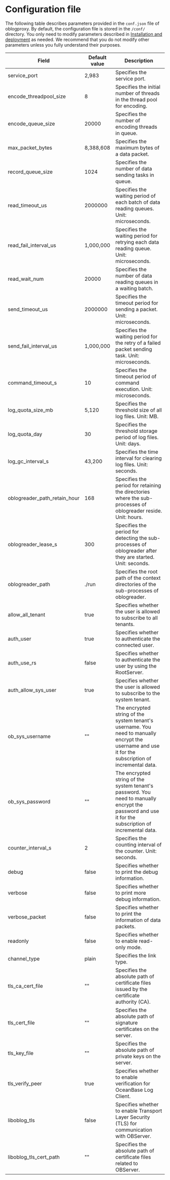 Configuration file 
=======================================


The following table describes parameters provided in the `conf.json` file of oblogproxy. By default, the configuration file is stored in the `/conf/` directory. You only need to modify parameters described in [Installation and deployment](/en-US/9.supporting-tools/4.cdc/3.oblogproxy/1.install-and-deploy-oblogproxy/1.use-source-code-to-build-an-oblogproxy.md) as needed. We recommend that you do not modify other parameters unless you fully understand their purposes.


|            Field             | Default value |                                                                     Description                                                                      |
|------------------------------|---------------|------------------------------------------------------------------------------------------------------------------------------------------------------|
| service_port                 | 2,983         | Specifies the service port.                                                                                                                          |
| encode_threadpool_size       | 8             | Specifies the initial number of threads in the thread pool for encoding.                                                                             |
| encode_queue_size            | 20000         | Specifies the number of encoding threads in queue.                                                                                                   |
| max_packet_bytes             | 8,388,608     | Specifies the maximum bytes of a data packet.                                                                                                        |
| record_queue_size            | 1024          | Specifies the number of data sending tasks in queue.                                                                                                 |
| read_timeout_us              | 2000000       | Specifies the waiting period of each batch of data reading queues. Unit: microseconds.                                                               |
| read_fail_interval_us        | 1,000,000     | Specifies the waiting period for retrying each data reading queue. Unit: microseconds.                                                               |
| read_wait_num                | 20000         | Specifies the number of data reading queues in a waiting batch.                                                                                      |
| send_timeout_us              | 2000000       | Specifies the timeout period for sending a packet. Unit: microseconds.                                                                               |
| send_fail_interval_us        | 1,000,000     | Specifies the waiting period for the retry of a failed packet sending task. Unit: microseconds.                                                      |
| command_timeout_s            | 10            | Specifies the timeout period of command execution. Unit: microseconds.                                                                               |
| log_quota_size_mb            | 5,120         | Specifies the threshold size of all log files. Unit: MB.                                                                                             |
| log_quota_day                | 30            | Specifies the threshold storage period of log files. Unit: days.                                                                                     |
| log_gc_interval_s            | 43,200        | Specifies the time interval for clearing log files. Unit: seconds.                                                                                   |
| oblogreader_path_retain_hour | 168           | Specifies the period for retaining the directories where the sub-processes of oblogreader reside. Unit: hours.                                       |
| oblogreader_lease_s          | 300           | Specifies the period for detecting the sub-processes of oblogreader after they are started. Unit: seconds.                                           |
| oblogreader_path             | ./run         | Specifies the root path of the context directories of the sub-processes of oblogreader.                                                              |
| allow_all_tenant             | true          | Specifies whether the user is allowed to subscribe to all tenants.                                                                                   |
| auth_user                    | true          | Specifies whether to authenticate the connected user.                                                                                                |
| auth_use_rs                  | false         | Specifies whether to authenticate the user by using the RootServer.                                                                                  |
| auth_allow_sys_user          | true          | Specifies whether the user is allowed to subscribe to the system tenant.                                                                             |
| ob_sys_username              | ""            | The encrypted string of the system tenant's username. You need to manually encrypt the username and use it for the subscription of incremental data. |
| ob_sys_password              | ""            | The encrypted string of the system tenant's password. You need to manually encrypt the password and use it for the subscription of incremental data. |
| counter_interval_s           | 2             | Specifies the counting interval of the counter. Unit: seconds.                                                                                       |
| debug                        | false         | Specifies whether to print the debug information.                                                                                                    |
| verbose                      | false         | Specifies whether to print more debug information.                                                                                                   |
| verbose_packet               | false         | Specifies whether to print the information of data packets.                                                                                          |
| readonly                     | false         | Specifies whether to enable read-only mode.                                                                                                          |
| channel_type                 | plain         | Specifies the link type.                                                                                                                             |
| tls_ca_cert_file             | ""            | Specifies the absolute path of certificate files issued by the certificate authority (CA).                                                           |
| tls_cert_file                | ""            | Specifies the absolute path of signature certificates on the server.                                                                                 |
| tls_key_file                 | ""            | Specifies the absolute path of private keys on the server.                                                                                           |
| tls_verify_peer              | true          | Specifies whether to enable verification for OceanBase Log Client.                                                                                   |
| liboblog_tls                 | false         | Specifies whether to enable Transport Layer Security (TLS) for communication with OBServer.                                                          |
| liboblog_tls_cert_path       | ""            | Specifies the absolute path of certificate files related to OBServer.                                                                                |



